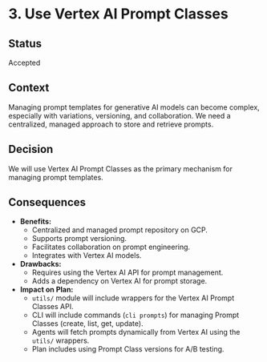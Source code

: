 # 3. Use Vertex AI Prompt Classes

## Status

Accepted

## Context

Managing prompt templates for generative AI models can become complex, especially with variations, versioning, and collaboration. We need a centralized, managed approach to store and retrieve prompts.

## Decision

We will use Vertex AI Prompt Classes as the primary mechanism for managing prompt templates.

## Consequences

*   **Benefits:**
    *   Centralized and managed prompt repository on GCP.
    *   Supports prompt versioning.
    *   Facilitates collaboration on prompt engineering.
    *   Integrates with Vertex AI models.
*   **Drawbacks:**
    *   Requires using the Vertex AI API for prompt management.
    *   Adds a dependency on Vertex AI for prompt storage.
*   **Impact on Plan:**
    *   `utils/` module will include wrappers for the Vertex AI Prompt Classes API.
    *   CLI will include commands (`cli prompts`) for managing Prompt Classes (create, list, get, update).
    *   Agents will fetch prompts dynamically from Vertex AI using the `utils/` wrappers.
    *   Plan includes using Prompt Class versions for A/B testing.
